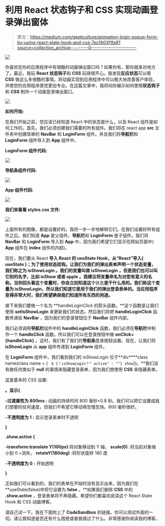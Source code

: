 # 利用 React 状态钩子和 CSS 实现动画登录弹出窗体

> 原文：<https://medium.com/geekculture/animation-login-popup-form-by-using-react-state-hook-and-css-7ecf803f1fa9?source=collection_archive---------0----------------------->

![](img/c5e5580c22ba8aa65cacbbdecfb50f90.png)

你喜欢在你的应用程序中有很酷的动画弹出窗口吗？如果你有，那你就来对地方了。最近，我玩 **React 状态钩子**和 **CSS** 玩得很开心。我发现**反应状态**可以用 **CSS** 做这么多很酷的事情。将动画实现到应用程序中可以极大地改善客户体验，并使您的应用程序感觉更加专业。在这篇文章中，我将向你展示如何使用**状态钩子**和 **CSS** 制作一个动画登录弹出窗口。

![](img/73393e11c520f80266ee1c90a8e0a2f6.png)

**如何开始:**

在我们开始之前，您应该已经知道 React 中的状态是什么，以及 React 组件是如何工作的。首先，我们必须创建我们需要的所有组件。我们将在 react app **src** 文件夹中创建简单的 **NavBar** 和 **LoginForm** 组件。并且我们将**导航栏**和 **LoginForm** 组件导入到 **App** 组件中。

**LoginForm 组件代码:**

![](img/144b79fd5f59a0fc99faa697a5a95b00.png)

**导航条组件代码:**

![](img/38e98266a55aa6f7a6edc23fa8a0e819.png)

**App 组件代码:**

![](img/b4dfbaf7c00b01bb0b28715d6779ae11.png)

**我们来看看 styles.css 文件:**

![](img/91cc7e2464ab6b6f9bceb884fc45afcc.png)

上面所有的图像，都是设置好的。我将一步一步地解释它们。在我们设置好所有组件之后。我们知道 **App** 是父组件。**导航栏**和 **LoginForm** 是子组件。我们将 **NavBar** 和 **LoginForm** 导入到 **App** 中，因为我们希望它们显示在网站页面中( **App** 组件在 **index** 组件的内部)。

现在，我们要从 React **导入 React 的 **useState Hook，从“React”导入{ useState }；**为了使用**状态挂钩。**让我们为我们的弹出表单声明一个**状态**变量，我们称之为 **isShowLogin** 。我们的变量叫做 **isShowLogin** ，但是我们也可以叫它别的名字，比如 **isShow** 或者 **apple** 。我建议将变量命名为对您有意义的名称。当你回头看这个变量时，你会立刻知道这个**状态**是干什么用的。我们称这个变量为 isShowLogin，所以我们知道它是用于我们的弹出登录表单的。当应用程序变得非常大时，我们希望确保我们知道所有东西的用途。**

接下来我们要做一个名为 **handleLoginClick 的箭头函数。**这个函数是让我们使用 **setIsShowLogin** 来更新我们的状态。然后我们将把 **handleLoginClick** 函数传递给 **NavBar** ，因为我们的登录按钮位于 **NavBar** 组件内部。

我们必须调用**导航栏**组件中的 **handleLoginClick** 函数，我们必须在**导航栏**中制作一个 **handleClick** 函数。所以我们可以在登录按钮中做 **onClick={handleClick}** 。这时，我们有了我们的**导航条**登录按钮设置。现在，让我们将 **isShowLogin** 从 **app** 组件传递到 **LoginForm** 组件。

在 **LoginForm** 组件中，我们看到我们的 isShowLogin 位于**div****class name(class name = { ` $ {！isShowLogin？" active" : ""} show`})。**我们没有做任何类似于 **null** 的事情来隐藏登录表单，因为我们想使用 **CSS** 来隐藏表单。

这是基本的 CSS 设置:

**。显示{**

**-过渡属性为 800ms :** 动画的持续时间 800 毫秒=0.8 秒。我们可以把它设置成我们想要的任何速度，但我们不希望它移动得忽慢忽快。800 毫秒很好。

**-不透明度为 1** **:** 显示登录表单时不透明

**}**

**.show.active {**

**-transform:translate Y(100px)**:将对象移动到 Y 轴， **scale(0)** :将当前对象缩小到 0 =消失， **rotateY(180deg)** :将形状旋转 180 度

**-不透明度为 0** **:** 开始透明

**}**

正如我们可以看到的，我们的表单在开始时没有显示出来，因为我们在 **useState(false)中将它设置为 **false** 。**如果我们删除 **CSS** 中的 **.show.active** ，登录表单将不再隐藏。希望你们都喜欢阅读这个 React State Hook 和 CSS 动画博客。

请自己试一下。我在下面附上了 **CodeSandbox** 的链接。你可以测试外面的一切。请让我知道是否还有什么困惑或者我错过了什么。非常感谢你阅读我的博客。